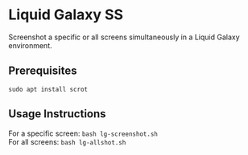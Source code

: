 # Liquid Galaxy SS
Screenshot a specific or all screens simultaneously in a Liquid Galaxy environment.
## Prerequisites
`sudo apt install scrot`
## Usage Instructions 
For a specific screen: `bash lg-screenshot.sh` <br>
For all screens: `bash lg-allshot.sh`
